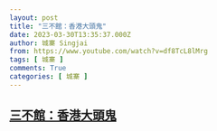 ```yaml
---
layout: post
title: "三不館：香港大頭鬼"
date: 2023-03-30T13:35:37.000Z
author: 城寨 Singjai
from: https://www.youtube.com/watch?v=df8TcL8lMrg
tags: [ 城寨 ]
comments: True
categories: [ 城寨 ]
---
```

<!--1680183337000-->
[三不館：香港大頭鬼](https://www.youtube.com/watch?v=df8TcL8lMrg)
------

<div>

</div>
